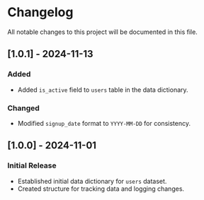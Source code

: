 # Changelog

All notable changes to this project will be documented in this file.

## [1.0.1] - 2024-11-13

### Added

- Added `is_active` field to `users` table in the data dictionary.

### Changed

- Modified `signup_date` format to `YYYY-MM-DD` for consistency.

## [1.0.0] - 2024-11-01

### Initial Release

- Established initial data dictionary for `users` dataset.
- Created structure for tracking data and logging changes.
